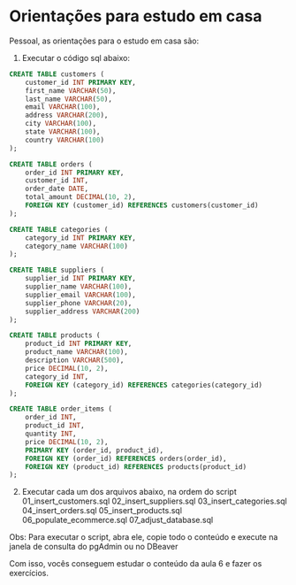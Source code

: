 # Orientações para estudo em casa

Pessoal, as orientações para o estudo em casa são:

1) Executar o código sql abaixo:
```sql
CREATE TABLE customers (
    customer_id INT PRIMARY KEY,
    first_name VARCHAR(50),
    last_name VARCHAR(50),
    email VARCHAR(100),
    address VARCHAR(200),
    city VARCHAR(100),
    state VARCHAR(100),
    country VARCHAR(100)
);

CREATE TABLE orders (
    order_id INT PRIMARY KEY,
    customer_id INT,
    order_date DATE,
    total_amount DECIMAL(10, 2),
    FOREIGN KEY (customer_id) REFERENCES customers(customer_id)
);

CREATE TABLE categories (
    category_id INT PRIMARY KEY,
    category_name VARCHAR(100)
);

CREATE TABLE suppliers (
    supplier_id INT PRIMARY KEY,
    supplier_name VARCHAR(100),
    supplier_email VARCHAR(100),
    supplier_phone VARCHAR(20),
    supplier_address VARCHAR(200)
);

CREATE TABLE products (
    product_id INT PRIMARY KEY,
    product_name VARCHAR(100),
    description VARCHAR(500),
    price DECIMAL(10, 2),
    category_id INT,
    FOREIGN KEY (category_id) REFERENCES categories(category_id)
);

CREATE TABLE order_items (
    order_id INT,
    product_id INT,
    quantity INT,
    price DECIMAL(10, 2),
    PRIMARY KEY (order_id, product_id),
    FOREIGN KEY (order_id) REFERENCES orders(order_id),
    FOREIGN KEY (product_id) REFERENCES products(product_id)
);
```

2) Executar cada um dos arquivos abaixo, na ordem do script
01_insert_customers.sql
02_insert_suppliers.sql
03_insert_categories.sql
04_insert_orders.sql
05_insert_products.sql
06_populate_ecommerce.sql
07_adjust_database.sql

Obs: Para executar o script, abra ele, copie todo o conteúdo e execute na janela de consulta do pgAdmin ou no DBeaver

Com isso, vocês conseguem estudar o conteúdo da aula 6 e fazer os exercícios.